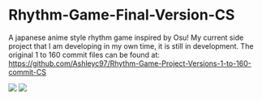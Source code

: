 # Rhythm-Game-Final-Version-CS
 
A japanese anime style rhythm game inspired by Osu! 
My current side project that I am developing in my own time, it is still in development. 
The original 1 to 160 commit files can be found at: https://github.com/Ashleyc97/Rhythm-Game-Project-Versions-1-to-160-commit-CS

<img src="https://github.com/Ashleyc97/Rhythm-Game-Final-Version-CS/blob/master/Gifs/Gif6.gif"/>
<img src="https://github.com/Ashleyc97/Rhythm-Game-Final-Version-CS/blob/master/Gifs/FreedomDive.gif"/>
